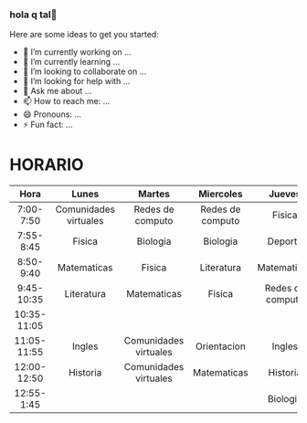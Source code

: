 ### hola q tal👋



Here are some ideas to get you started:

- 🔭 I’m currently working on ...
- 🌱 I’m currently learning ...
- 👯 I’m looking to collaborate on ...
- 🤔 I’m looking for help with ...
- 💬 Ask me about ...
- 📫 How to reach me: ...
- 😄 Pronouns: ...
- ⚡ Fun fact: ...



# HORARIO


|     Hora    |         Lunes         |         Martes        |     Miercoles    |      Jueves      |      Viernes     |
|:-----------:|:---------------------:|:---------------------:|:----------------:|:----------------:|:----------------:|
|  7:00-7:50  | Comunidades virtuales |    Redes de computo   | Redes de computo |      Fisica      | Redes de computo |
|  7:55-8:45  |         Fisica        |        Biologia       |     Biologia     |      Deporte     |     Biologia     |
|  8:50-9:40  |      Matematicas      |         Fisica        |    Literatura    |    Matematicas   |    Matematicas   |
|  9:45-10:35 |       Literatura      |      Matematicas      |      Fisica      | Redes de computo |      Fisica      |
| 10:35-11:05 |                       |                       |                  |                  |                  |
| 11:05-11:55 |         Ingles        | Comunidades virtuales |    Orientacion   |      Ingles      |     Historia     |
| 12:00-12:50 |        Historia       | Comunidades virtuales |    Matematicas   |     Historia     |    Literatura    |
|  12:55-1:45 |                       |                       |                  |     Biologia     |      Ingles      |
